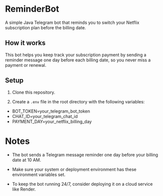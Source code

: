 # ReminderBot

A simple Java Telegram bot that reminds you to switch your Netflix subscription plan before the billing date.

## How it works

This bot helps you keep track your subscription payment by sending a reminder message one day before each billing date, so you never miss a payment or renewal.

## Setup

1. Clone this repository.

2. Create a `.env` file in the root directory with the following variables:

- BOT_TOKEN=your_telegram_bot_token
- CHAT_ID=your_telegram_chat_id
- PAYMENT_DAY=your_netflix_billing_day

# Notes

- The bot sends a Telegram message reminder one day before your billing date at 10 AM.

- Make sure your system or deployment environment has these environment variables set.

- To keep the bot running 24/7, consider deploying it on a cloud service like Render.
